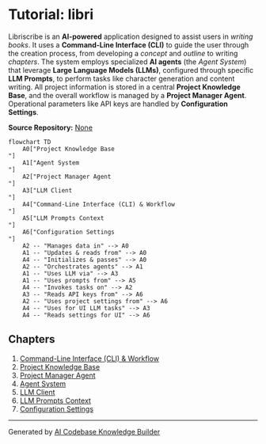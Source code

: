 # Tutorial: libri

Libriscribe is an **AI-powered** application designed to assist users in *writing books*. It uses a **Command-Line Interface (CLI)** to guide the user through the creation process, from developing a *concept* and *outline* to writing *chapters*. The system employs specialized **AI agents** (the *Agent System*) that leverage **Large Language Models (LLMs)**, configured through specific **LLM Prompts**, to perform tasks like character generation and content writing. All project information is stored in a central **Project Knowledge Base**, and the overall workflow is managed by a **Project Manager Agent**. Operational parameters like API keys are handled by **Configuration Settings**.


**Source Repository:** [None](None)

```mermaid
flowchart TD
    A0["Project Knowledge Base
"]
    A1["Agent System
"]
    A2["Project Manager Agent
"]
    A3["LLM Client
"]
    A4["Command-Line Interface (CLI) & Workflow
"]
    A5["LLM Prompts Context
"]
    A6["Configuration Settings
"]
    A2 -- "Manages data in" --> A0
    A1 -- "Updates & reads from" --> A0
    A4 -- "Initializes & passes" --> A0
    A2 -- "Orchestrates agents" --> A1
    A1 -- "Uses LLM via" --> A3
    A1 -- "Uses prompts from" --> A5
    A4 -- "Invokes tasks on" --> A2
    A3 -- "Reads API keys from" --> A6
    A2 -- "Uses project settings from" --> A6
    A4 -- "Uses for UI LLM tasks" --> A3
    A4 -- "Reads settings for UI" --> A6
```

## Chapters

1. [Command-Line Interface (CLI) & Workflow
](01_command_line_interface__cli____workflow_.md)
2. [Project Knowledge Base
](02_project_knowledge_base_.md)
3. [Project Manager Agent
](03_project_manager_agent_.md)
4. [Agent System
](04_agent_system_.md)
5. [LLM Client
](05_llm_client_.md)
6. [LLM Prompts Context
](06_llm_prompts_context_.md)
7. [Configuration Settings
](07_configuration_settings_.md)


---

Generated by [AI Codebase Knowledge Builder](https://github.com/The-Pocket/Tutorial-Codebase-Knowledge)